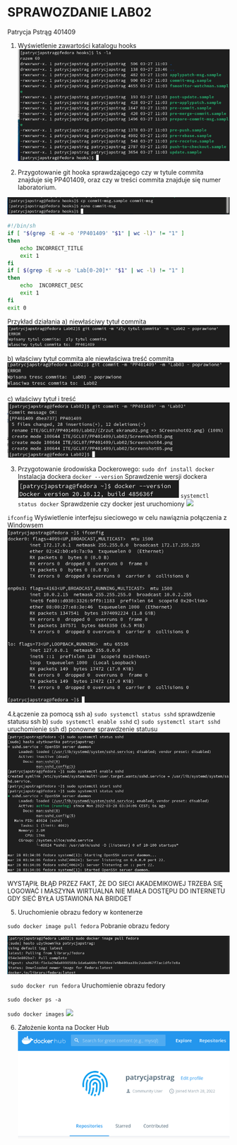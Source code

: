 # SPRAWOZDANIE LAB02 
Patrycja Pstrąg 401409

1. Wyświetlenie zawartości katalogu hooks
![](Screenshot01.png)

2. Przygotowanie git hooka sprawdzającego czy w tytule commita znajduje się PP401409, oraz czy w treści commita znajduje się numer laboratorium.

![](Screenshot02.png)

```sh
#!/bin/sh
if [ "$(grep -E -w -o 'PP401409' "$1" | wc -l)" != "1" ]
then
    echo INCORRECT_TITLE
    exit 1
fi
if [ $(grep -E -w -o 'Lab[0-20]*' "$1" | wc -l) != "1" ]
then
    echo  INCORRECT_DESC
    exit 1
fi
exit 0
```

Przykład działania
a) niewłaściwy tytuł commita
![](Screenshot03.png)

b) właściwy tytuł commita ale niewłaściwa treść commita
![](Screenshot04.png)

c) właściwy tytuł i treść
![](Screenshot05.png)

3. Przygotowanie środowiska Dockerowego:
`sudo dnf install docker` Instalacja dockera
`docker --version` Sprawdzenie wersji dockera
![](Screenshot06.png)
`systemctl status docker` Sprawdzenie czy docker jest uruchomiony
![](Screenshot07.png)

`ifconfig` Wyświetlenie interfejsu sieciowego w celu nawiąznia połączenia z Windowsem
![](Screenshot08.png)

4.Łączenie za pomocą ssh
a) `sudo systemctl status sshd` sprawdzenie statusu ssh
b) `sudo systemctl enable sshd`
c) `sudo systemctl start sshd` uruchomienie ssh
d) ponowne sprawdzenie statusu
![](Screenshot09.png)

WYSTĄPIŁ BŁĄÐ PRZEZ FAKT, ŻE DO SIECI AKADEMIKOWEJ TRZEBA SIĘ LOGOWAĆ I MASZYNA WIRTUALNA NIE MIAŁA DOSTĘPU DO INTERNETU GDY SIEĆ BYŁA USTAWIONA NA BRIDGET

5. Uruchomienie obrazu fedory w kontenerze

`sudo docker image pull fedora`
Pobranie obrazu fedory

![](Screenshot10.png)

` sudo docker run fedora`
Uruchomienie obrazu fedory

`sudo docker ps -a`

`sudo docker images`
![](Screenshot11.png)


6. Założenie konta na Docker Hub
![](Screenshot12.png)



